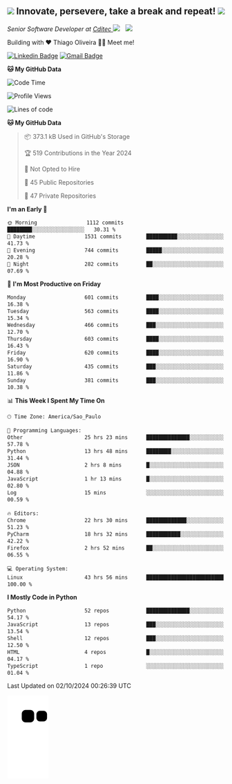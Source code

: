 <h2><img src="https://emojis.slackmojis.com/emojis/images/1531849430/4246/blob-sunglasses.gif?1531849430" width="30"/> Innovate, persevere, take a break and repeat! <img src="https://media.giphy.com/media/12oufCB0MyZ1Go/giphy.gif" width="50"></h2>
<img align='right' src="https://media.giphy.com/media/M9gbBd9nbDrOTu1Mqx/giphy.gif" width="230">
<p><em>Senior Software Developer at <a href="https://www.cditec.com.br/">Cditec
</a><img src="https://media.giphy.com/media/WUlplcMpOCEmTGBtBW/giphy.gif" width="30"> 
</em></p>



Building with ❤️ Thiago Oliveira 👋🏽 Meet me!

[![Linkedin Badge](https://img.shields.io/badge/-Thiago-blue?style=flat-square&logo=Linkedin&logoColor=white&link=https://www.linkedin.com/in/tgmarinho/)](https://www.linkedin.com/in/thiagoceconelo/) 
[![Gmail Badge](https://img.shields.io/badge/-thiceconelo@gmail.com-c14438?style=flat-square&logo=Gmail&logoColor=white&link=mailto:thiceconelo@gmail.com)](mailto:thiceconelo@gmail.com)

</em></p>

<!-- <span style="height ">
![Anurag's GitHub stats](https://github-readme-stats.vercel.app/api?username=arthurspk&show_icons=true&theme=tokyonight)
</span> -->

**🐱 My GitHub Data** 
<!--START_SECTION:waka-->
![Code Time](http://img.shields.io/badge/Code%20Time-1%2C892%20hrs%2012%20mins-blue)

![Profile Views](http://img.shields.io/badge/Profile%20Views-0-blue)

![Lines of code](https://img.shields.io/badge/From%20Hello%20World%20I%27ve%20Written-5.0%20million%20lines%20of%20code-blue)

**🐱 My GitHub Data** 

> 📦 373.1 kB Used in GitHub's Storage 
 > 
> 🏆 519 Contributions in the Year 2024
 > 
> 🚫 Not Opted to Hire
 > 
> 📜 45 Public Repositories 
 > 
> 🔑 47 Private Repositories 
 > 
**I'm an Early 🐤** 

```text
🌞 Morning                1112 commits        ████████░░░░░░░░░░░░░░░░░   30.31 % 
🌆 Daytime                1531 commits        ██████████░░░░░░░░░░░░░░░   41.73 % 
🌃 Evening                744 commits         █████░░░░░░░░░░░░░░░░░░░░   20.28 % 
🌙 Night                  282 commits         ██░░░░░░░░░░░░░░░░░░░░░░░   07.69 % 
```
📅 **I'm Most Productive on Friday** 

```text
Monday                   601 commits         ████░░░░░░░░░░░░░░░░░░░░░   16.38 % 
Tuesday                  563 commits         ████░░░░░░░░░░░░░░░░░░░░░   15.34 % 
Wednesday                466 commits         ███░░░░░░░░░░░░░░░░░░░░░░   12.70 % 
Thursday                 603 commits         ████░░░░░░░░░░░░░░░░░░░░░   16.43 % 
Friday                   620 commits         ████░░░░░░░░░░░░░░░░░░░░░   16.90 % 
Saturday                 435 commits         ███░░░░░░░░░░░░░░░░░░░░░░   11.86 % 
Sunday                   381 commits         ███░░░░░░░░░░░░░░░░░░░░░░   10.38 % 
```


📊 **This Week I Spent My Time On** 

```text
🕑︎ Time Zone: America/Sao_Paulo

💬 Programming Languages: 
Other                    25 hrs 23 mins      ██████████████░░░░░░░░░░░   57.78 % 
Python                   13 hrs 48 mins      ████████░░░░░░░░░░░░░░░░░   31.44 % 
JSON                     2 hrs 8 mins        █░░░░░░░░░░░░░░░░░░░░░░░░   04.88 % 
JavaScript               1 hr 13 mins        █░░░░░░░░░░░░░░░░░░░░░░░░   02.80 % 
Log                      15 mins             ░░░░░░░░░░░░░░░░░░░░░░░░░   00.59 % 

🔥 Editors: 
Chrome                   22 hrs 30 mins      █████████████░░░░░░░░░░░░   51.23 % 
PyCharm                  18 hrs 32 mins      ███████████░░░░░░░░░░░░░░   42.22 % 
Firefox                  2 hrs 52 mins       ██░░░░░░░░░░░░░░░░░░░░░░░   06.55 % 

💻 Operating System: 
Linux                    43 hrs 56 mins      █████████████████████████   100.00 % 
```

**I Mostly Code in Python** 

```text
Python                   52 repos            ██████████████░░░░░░░░░░░   54.17 % 
JavaScript               13 repos            ███░░░░░░░░░░░░░░░░░░░░░░   13.54 % 
Shell                    12 repos            ███░░░░░░░░░░░░░░░░░░░░░░   12.50 % 
HTML                     4 repos             █░░░░░░░░░░░░░░░░░░░░░░░░   04.17 % 
TypeScript               1 repo              ░░░░░░░░░░░░░░░░░░░░░░░░░   01.04 % 
```




 Last Updated on 02/10/2024 00:26:39 UTC
<!--END_SECTION:waka-->

![Snake animation](https://github.com/rafaballerini/rafaballerini/blob/output/github-contribution-grid-snake.svg)


<!---
ceconelo/ceconelo is a ✨ special ✨ repository because its `README.md` (this file) appears on your GitHub profile.
You can click the Preview link to take a look at your changes.
--->
